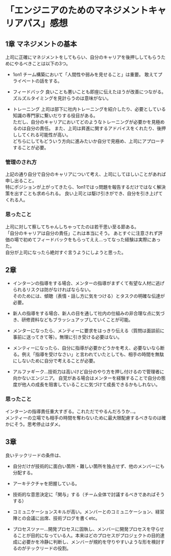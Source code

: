 # 「エンジニアのためのマネジメントキャリアパス」感想
## 1章 マネジメントの基本
上司に正確にマネジメントをしてもらい、自分のキャリアを後押ししてもらうためにやるべきことは以下の3つ。
- 1on1
チーム構築において「人間性や弱みを見せること」は重要。
敢えてプライベートの話をする。

- フィードバック
良いことも悪いことも即座に伝えたほうが改善につながる。  
ズルズルタイミングを見計らうのは意味がない。

- トレーニング
上司は部下に社内トレーニングを紹介したり、必要としている知識の専門家に繋いだりする役目がある。  
ただし、自分のキャリアにおいてどのようなトレーニングが必要かを見極めるのは自分の責任。
また、上司は昇進に関するアドバイスをくれたり、後押ししてくれる可能性が高い。  
どちらにしてもどういう方向に進みたいか自分で見極め、上司にアプローチすることが必要。

### 管理のされ方
上記の通り自分で自分のキャリアについて考え、上司にしてほしいことがあれば申し出ること。  
特にポジションが上がってきたら、1on1ではっ問題を報告するだけではなく解決策を出すことも求められる。
良い上司とは駆け引きができ、自分を引き上げてくれる人。

### 思ったこと
上司に対して察してちゃんしちゃってたのは若干思い至る節ある。  
「自分のキャリアは自分の責任」これは本当にそう。
あとすぐに注意されず評価の場で初めてフィードバックをもらってええ...ってなった経験は実際にあった。  
自分が上司になったら絶対すぐ言うようにしようと思った。

## 2章 
- インターンの指導をする場合、メンターの指導がまずくて有望な人材に逃げられるリスクは防がなければならない。    
そのためには、傾聴（表情・話し方に気をつける）とタスクの明確な伝達が必要。

- 新人の指導をする場合、新人の目を通して社内の仕組みの非合理な点に気づき、研修資料などもブラッシュアップしていくことが可能。

- メンターになったら、メンティーに要求をはっきり伝える（質問は面談前に事前に送ってきて等）。無理に引き受ける必要はない。

- メンティーになったら、自分に指導が必要かどうかを考え、必要ないなら断る。例え「指導を受けなさい」と言われていたとしても、相手の時間を無駄にしないために自分で考えることが必要。

- アルファギーク...技術力は高いけど自分のやり方を押し付けるので管理者に向かないエンジニア。
自覚がある場合はメンターを経験することで自分の態度が他人の成長を阻害していることに気づけて成長できるかもしれない。

### 思ったこと
インターンの指導責任重大すぎる。これただでやるんだろうか...。  
メンティーの立場でも相手の時間を奪わないために最大限配慮するべきなのは確かにそう。思考停止はダメ。

## 3章
良いテックリードの条件は、
- 自分だけが技術的に面白い箇所・難しい箇所を独占せず、他のメンバーにも分配する。
- アーキテクチャを把握している。
- 技術的な意思決定に「関与」する（チーム全体で討議するべきであればそうする）
- コミュニケーションスキルが高い。メンバーとのコミュニケーション、経営陣との会議に出席、技術ブログを書くetc。

- プロセスツァー...開発プロセスに固執し、メンバーに開発プロセスを守らせることが目的になっている人。本来はどのプロセスがプロジェクトの目的達成に必要かを冷静に判断し、メンバーが規約を守りやすいような形を検討するのがテックリードの役割。
